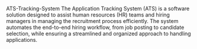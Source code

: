  ATS-Tracking-System
The Application Tracking System (ATS) is a software solution designed to assist human resources (HR) teams and hiring managers in managing the recruitment process efficiently. The system automates the end-to-end hiring workflow, from job posting to candidate selection, while ensuring a streamlined and organized approach to handling applications.
